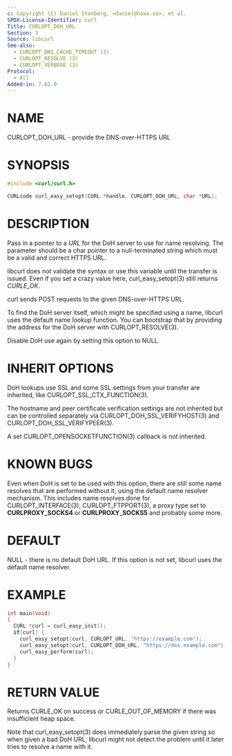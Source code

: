 ```yaml
---
c: Copyright (C) Daniel Stenberg, <daniel@haxx.se>, et al.
SPDX-License-Identifier: curl
Title: CURLOPT_DOH_URL
Section: 3
Source: libcurl
See-also:
  - CURLOPT_DNS_CACHE_TIMEOUT (3)
  - CURLOPT_RESOLVE (3)
  - CURLOPT_VERBOSE (3)
Protocol:
  - All
Added-in: 7.62.0
---
```


# NAME

CURLOPT_DOH_URL - provide the DNS-over-HTTPS URL

# SYNOPSIS

~~~c
#include <curl/curl.h>

CURLcode curl_easy_setopt(CURL *handle, CURLOPT_DOH_URL, char *URL);
~~~

# DESCRIPTION

Pass in a pointer to a *URL* for the DoH server to use for name resolving. The
parameter should be a char pointer to a null-terminated string which must be a
valid and correct HTTPS URL.

libcurl does not validate the syntax or use this variable until the transfer
is issued. Even if you set a crazy value here, curl_easy_setopt(3) still
returns *CURLE_OK*.

curl sends POST requests to the given DNS-over-HTTPS URL.

To find the DoH server itself, which might be specified using a name, libcurl
uses the default name lookup function. You can bootstrap that by providing the
address for the DoH server with CURLOPT_RESOLVE(3).

Disable DoH use again by setting this option to NULL.

# INHERIT OPTIONS

DoH lookups use SSL and some SSL settings from your transfer are inherited,
like CURLOPT_SSL_CTX_FUNCTION(3).

The hostname and peer certificate verification settings are not inherited but
can be controlled separately via CURLOPT_DOH_SSL_VERIFYHOST(3) and
CURLOPT_DOH_SSL_VERIFYPEER(3).

A set CURLOPT_OPENSOCKETFUNCTION(3) callback is not inherited.

# KNOWN BUGS

Even when DoH is set to be used with this option, there are still some name
resolves that are performed without it, using the default name resolver
mechanism. This includes name resolves done for CURLOPT_INTERFACE(3),
CURLOPT_FTPPORT(3), a proxy type set to **CURLPROXY_SOCKS4** or
**CURLPROXY_SOCKS5** and probably some more.

# DEFAULT

NULL - there is no default DoH URL. If this option is not set, libcurl uses
the default name resolver.

# EXAMPLE

~~~c
int main(void)
{
  CURL *curl = curl_easy_init();
  if(curl) {
    curl_easy_setopt(curl, CURLOPT_URL, "https://example.com");
    curl_easy_setopt(curl, CURLOPT_DOH_URL, "https://dns.example.com");
    curl_easy_perform(curl);
  }
}
~~~

# RETURN VALUE

Returns CURLE_OK on success or CURLE_OUT_OF_MEMORY if there was insufficient
heap space.

Note that curl_easy_setopt(3) does immediately parse the given string so
when given a bad DoH URL, libcurl might not detect the problem until it later
tries to resolve a name with it.
